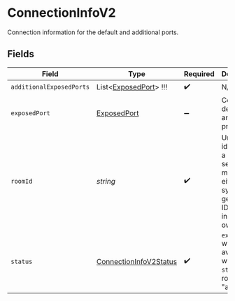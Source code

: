 # ConnectionInfoV2

Connection information for the default and additional ports.


## Fields

| Field                                                                                               | Type                                                                                                | Required                                                                                            | Description                                                                                         | Example                                                                                             |
| --------------------------------------------------------------------------------------------------- | --------------------------------------------------------------------------------------------------- | --------------------------------------------------------------------------------------------------- | --------------------------------------------------------------------------------------------------- | --------------------------------------------------------------------------------------------------- |
| `additionalExposedPorts`                                                                            | List<[ExposedPort](../../Models/Shared/ExposedPort.md)>   !!!                                       | :heavy_check_mark:                                                                                  | N/A                                                                                                 |                                                                                                     |
| `exposedPort`                                                                                       | [ExposedPort](../../Models/Shared/ExposedPort.md)                                                   | :heavy_minus_sign:                                                                                  | Connection details for an active process.                                                           |                                                                                                     |
| `roomId`                                                                                            | *string*                                                                                            | :heavy_check_mark:                                                                                  | Unique identifier to a game session or match. Use either a system generated ID or pass in your own. | 2swovpy1fnunu                                                                                       |
| `status`                                                                                            | [ConnectionInfoV2Status](../../Models/Shared/ConnectionInfoV2Status.md)                             | :heavy_check_mark:                                                                                  | `exposedPort` will only be available when the `status` of a room is "active".                       | active                                                                                              |